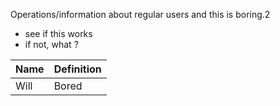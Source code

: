 Operations/information about regular users and this is boring.2

* see if this works
* if not, what ?

| Name | Definition |
| ------- | -------- |
| Will | Bored |

